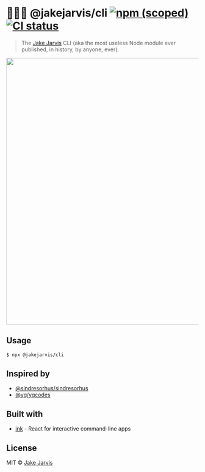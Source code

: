 # 🧑🏻‍💻 @jakejarvis/cli [![npm (scoped)](https://img.shields.io/npm/v/@jakejarvis/cli?color=ff69b4&logo=npm)](https://www.npmjs.com/package/@jakejarvis/cli) [![CI status](https://github.com/jakejarvis/jakejarvis/workflows/CLI:%20Test/badge.svg)](https://github.com/jakejarvis/jakejarvis/actions)

> The [Jake Jarvis](https://jarv.is/) CLI (aka the most useless Node module ever published, in history, by anyone, ever).

<p align="center"><img src="https://raw.githubusercontent.com/jakejarvis/jakejarvis/main/cli/screenshot.png" width="700"></p>

## Usage

```sh
$ npx @jakejarvis/cli
```

## Inspired by

- [@sindresorhus/sindresorhus](https://github.com/sindresorhus/sindresorhus)
- [@yg/ygcodes](https://github.com/yg/ygcodes)

## Built with

- [ink](https://github.com/vadimdemedes/ink) - React for interactive command-line apps

## License

MIT © [Jake Jarvis](https://jarv.is/)
